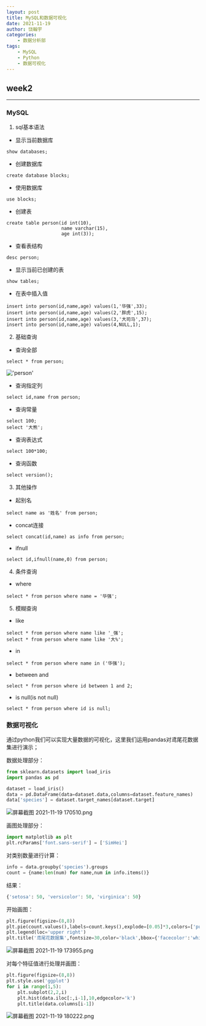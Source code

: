 ```yaml
---
layout: post
title: MySQL和数据可视化
date: 2021-11-19
author: 饶翰宇
categories:
    - 数据分析部
tags:
    - MySQL
    - Python	
    - 数据可视化
---
```


## week2

------

### MySQL

1. sql基本语法

- 显示当前数据库

```mysql
show databases;
```

- 创建数据库

```mysql
create database blocks;
```

- 使用数据库

```mysql
use blocks;
```

- 创建表

```mysql
create table person(id int(10),
                    name varchar(15),
                    age int(3));
```

+  查看表结构

```mysql
desc person;
```

- 显示当前已创建的表

```mysql
show tables;
```

- 在表中插入值

```mysql
insert into person(id,name,age) values(1,'华强',33);
insert into person(id,name,age) values(2,'胖虎',15);
insert into person(id,name,age) values(3,'大司马',37);
insert into person(id,name,age) values(4,NULL,1);
```

2. 基础查询

- 查询全部

```mysql
select * from person;
```



!['person'](https://i.loli.net/2021/11/21/bwSWyJL6jd3vFkc.png 'person')

- 查询指定列

```mysql
select id,name from person;
```

- 查询常量

```mysql
select 100;
select '大熊';
```

- 查询表达式

```mysql
select 100*100;
```

- 查询函数

```mysql
select version();
```

3. 其他操作

- 起别名

```mysql
select name as '姓名' from person;
```

- concat连接

```mysql
select concat(id,name) as info from person;
```

- ifnull

```mysql
select id,ifnull(name,0) from person;
```

4. 条件查询

- where

```mysql
select * from person where name = '华强';
```

5. 模糊查询

- like

```mysql
select * from person where name like '_强';
select * from person where name like '大%';
```

- in

```mysql
select * from person where name in ('华强');
```

- between and

```mysql
select * from person where id between 1 and 2;
```

- is null(is not null)

```mysql
select * from person where id is null;
```



### 数据可视化

通过python我们可以实现大量数据的可视化，这里我们运用pandas对鸢尾花数据集进行演示；

数据处理部分：

```python
from sklearn.datasets import load_iris
import pandas as pd
```

```python
dataset = load_iris()
data = pd.DataFrame(data=dataset.data,columns=dataset.feature_names)
data['species'] = dataset.target_names[dataset.target]
```



![屏幕截图 2021-11-19 170510.png](https://i.loli.net/2021/11/22/UfxoFcsHlRu3qkQ.png '鸢尾花')

画图处理部分：

```python
import matplotlib as plt
plt.rcParams['font.sans-serif'] = ['SimHei']
```

对类别数量进行计算：

```python
info = data.groupby('species').groups
count = {name:len(num) for name,num in info.items()}
```

结果：

```python
{'setosa': 50, 'versicolor': 50, 'virginica': 50}
```

开始画图：

```python
plt.figure(figsize=(8,8))
plt.pie(count.values(),labels=count.keys(),explode=[0.05]*3,colors=['purple','pink','yellow'])
plt.legend(loc='upper right')
plt.title('鸢尾花数据集',fontsize=30,color='black',bbox={'facecolor':'white','pad':5},loc='center')
```



![屏幕截图 2021-11-19 173955.png](https://i.loli.net/2021/11/22/oQi9pVt1nfcrEeI.png '鸢尾花数据集')

对每个特征值进行处理并画图：

```python
plt.figure(figsize=(8,8))
plt.style.use('ggplot')
for i in range(1,5):
    plt.subplot(2,2,i)
    plt.hist(data.iloc[:,i-1],10,edgecolor='k')
    plt.title(data.columns[i-1])
```



![屏幕截图 2021-11-19 180222.png](https://i.loli.net/2021/11/22/LFPI9DuHxlE5d7G.png '数据可视化')
